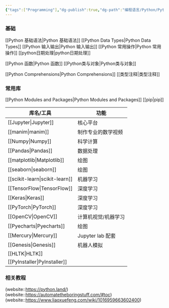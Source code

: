 ```yaml
---
{"tags":["Programming"],"dg-publish":true,"dg-path":"编程语言/Python/Python.md","dg-pinned":true,"permalink":"/编程语言/Python/Python/","pinned":true,"dgPassFrontmatter":true,"noteIcon":"","created":"2024-05-21T15:20:27.000+08:00","updated":"2025-06-04T23:30:49.961+08:00"}
---
```


### 基础
[[Python 基础语法\|Python 基础语法]]
[[Python Data Types\|Python Data Types]]
[[Python 输入输出\|Python 输入输出]]
[[Python 常用操作\|Python 常用操作]]
[[python日期处理\|python日期处理]]

[[Python 函数\|Python 函数]]
[[Python类与对象\|Python类与对象]]

[[Python Comprehensions\|Python Comprehensions]]
[[类型注释\|类型注释]]

### 常用库
[[Python Modules and Packages\|Python Modules and Packages]]   [[pip\|pip]]

| 库名/工具            | 功能             |
| ---------------- | -------------- |
| [[Jupyter\|Jupyter]]      | 核心平台           |
| [[manim\|manim]]        | 制作专业的数学视频      |
| [[Numpy\|Numpy]]        | 科学计算           |
| [[Pandas\|Pandas]]       | 数据处理           |
| [[matplotlib\|Matplotlib]]   | 绘图             |
| [[seaborn\|seaborn]]      | 绘图             |
| [[scikit-learn\|scikit-learn]] | 机器学习           |
| [[TensorFlow\|TensorFlow]]   | 深度学习           |
| [[Keras\|Keras]]        | 深度学习           |
| [[PyTorch\|PyTorch]]      | 深度学习           |
| [[OpenCV\|OpenCV]]       | 计算机视觉/机器学习     |
| [[Pyecharts\|Pyecharts]]    | 绘图             |
| [[Mercury\|Mercury]]      | Jupyter lab 配套 |
| [[Genesis\|Genesis]]      | 机器人模拟          |
| [[HLTK\|HLTK]]         |                |
| [[PyInstaller\|PyInstaller]]  |                |

### 相关教程
(website::https://python.land/)
(website::https://automatetheboringstuff.com/#toc)
(website::https://www.liaoxuefeng.com/wiki/1016959663602400)

